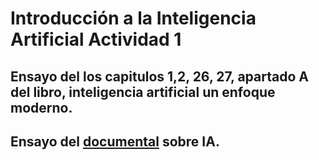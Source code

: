 # Introducción a la Inteligencia Artificial Actividad 1

## Ensayo del los capitulos 1,2, 26, 27, apartado A del libro, inteligencia artificial un enfoque moderno.





## Ensayo del [documental](https://www.youtube.com/watch?v=5rvZBsueMoc&t=116s) sobre IA. 